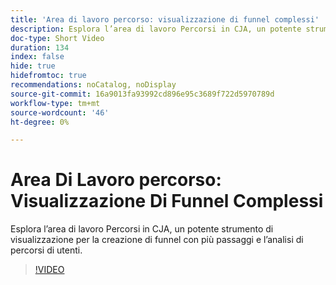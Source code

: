 ```yaml
---
title: 'Area di lavoro percorso: visualizzazione di funnel complessi'
description: Esplora l’area di lavoro Percorsi in CJA, un potente strumento di visualizzazione per la creazione di funnel con più passaggi e l’analisi di percorsi di utenti.
doc-type: Short Video
duration: 134
index: false
hide: true
hidefromtoc: true
recommendations: noCatalog, noDisplay
source-git-commit: 16a9013fa93992cd896e95c3689f722d5970789d
workflow-type: tm+mt
source-wordcount: '46'
ht-degree: 0%

---
```



# Area Di Lavoro percorso: Visualizzazione Di Funnel Complessi

Esplora l’area di lavoro Percorsi in CJA, un potente strumento di visualizzazione per la creazione di funnel con più passaggi e l’analisi di percorsi di utenti.

<!-- 72_S103_3442450_134_journey-canvas-visualizing-complex-funnels -->
>[!VIDEO](https://video.tv.adobe.com/v/3458364/?learn=on&enablevpops=true)
